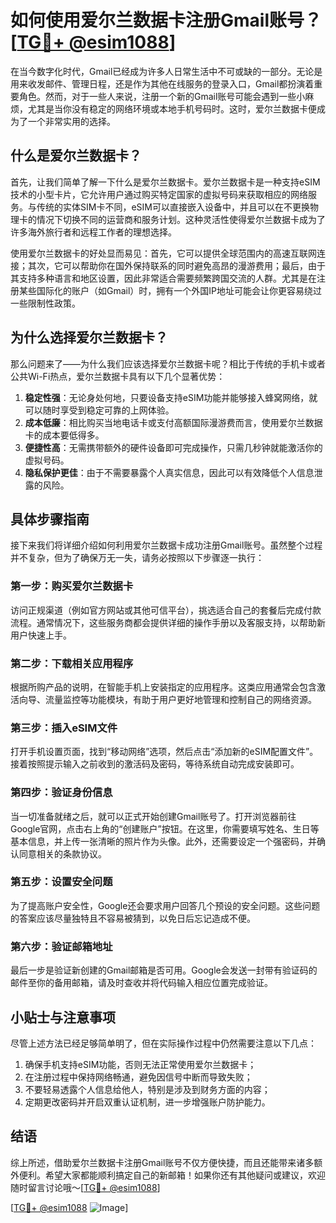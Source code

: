 # 如何使用爱尔兰数据卡注册Gmail账号？[[TG💪+ @esim1088](https://t.me/s/esim1088)]

在当今数字化时代，Gmail已经成为许多人日常生活中不可或缺的一部分。无论是用来收发邮件、管理日程，还是作为其他在线服务的登录入口，Gmail都扮演着重要角色。然而，对于一些人来说，注册一个新的Gmail账号可能会遇到一些小麻烦，尤其是当你没有稳定的网络环境或本地手机号码时。这时，爱尔兰数据卡便成为了一个非常实用的选择。

## 什么是爱尔兰数据卡？

首先，让我们简单了解一下什么是爱尔兰数据卡。爱尔兰数据卡是一种支持eSIM技术的小型卡片，它允许用户通过购买特定国家的虚拟号码来获取相应的网络服务。与传统的实体SIM卡不同，eSIM可以直接嵌入设备中，并且可以在不更换物理卡的情况下切换不同的运营商和服务计划。这种灵活性使得爱尔兰数据卡成为了许多海外旅行者和远程工作者的理想选择。

使用爱尔兰数据卡的好处显而易见：首先，它可以提供全球范围内的高速互联网连接；其次，它可以帮助你在国外保持联系的同时避免高昂的漫游费用；最后，由于其支持多种语言和地区设置，因此非常适合需要频繁跨国交流的人群。尤其是在注册某些国际化的账户（如Gmail）时，拥有一个外国IP地址可能会让你更容易绕过一些限制性政策。

## 为什么选择爱尔兰数据卡？

那么问题来了——为什么我们应该选择爱尔兰数据卡呢？相比于传统的手机卡或者公共Wi-Fi热点，爱尔兰数据卡具有以下几个显著优势：

1. **稳定性强**：无论身处何地，只要设备支持eSIM功能并能够接入蜂窝网络，就可以随时享受到稳定可靠的上网体验。
2. **成本低廉**：相比购买当地电话卡或支付高额国际漫游费而言，使用爱尔兰数据卡的成本要低得多。
3. **便捷性高**：无需携带额外的硬件设备即可完成操作，只需几秒钟就能激活你的虚拟号码。
4. **隐私保护更佳**：由于不需要暴露个人真实信息，因此可以有效降低个人信息泄露的风险。

## 具体步骤指南

接下来我们将详细介绍如何利用爱尔兰数据卡成功注册Gmail账号。虽然整个过程并不复杂，但为了确保万无一失，请务必按照以下步骤逐一执行：

### 第一步：购买爱尔兰数据卡
访问正规渠道（例如官方网站或其他可信平台），挑选适合自己的套餐后完成付款流程。通常情况下，这些服务商都会提供详细的操作手册以及客服支持，以帮助新用户快速上手。

### 第二步：下载相关应用程序
根据所购产品的说明，在智能手机上安装指定的应用程序。这类应用通常会包含激活向导、流量监控等功能模块，有助于用户更好地管理和控制自己的网络资源。

### 第三步：插入eSIM文件
打开手机设置页面，找到“移动网络”选项，然后点击“添加新的eSIM配置文件”。接着按照提示输入之前收到的激活码及密码，等待系统自动完成安装即可。

### 第四步：验证身份信息
当一切准备就绪之后，就可以正式开始创建Gmail账号了。打开浏览器前往Google官网，点击右上角的“创建账户”按钮。在这里，你需要填写姓名、生日等基本信息，并上传一张清晰的照片作为头像。此外，还需要设定一个强密码，并确认同意相关的条款协议。

### 第五步：设置安全问题
为了提高账户安全性，Google还会要求用户回答几个预设的安全问题。这些问题的答案应该尽量独特且不容易被猜到，以免日后忘记造成不便。

### 第六步：验证邮箱地址
最后一步是验证新创建的Gmail邮箱是否可用。Google会发送一封带有验证码的邮件至你的备用邮箱，请及时查收并将代码输入相应位置完成验证。

## 小贴士与注意事项

尽管上述方法已经足够简单明了，但在实际操作过程中仍然需要注意以下几点：

1. 确保手机支持eSIM功能，否则无法正常使用爱尔兰数据卡；
2. 在注册过程中保持网络畅通，避免因信号中断而导致失败；
3. 不要轻易透露个人信息给他人，特别是涉及到财务方面的内容；
4. 定期更改密码并开启双重认证机制，进一步增强账户防护能力。

## 结语

综上所述，借助爱尔兰数据卡注册Gmail账号不仅方便快捷，而且还能带来诸多额外便利。希望大家都能顺利搞定自己的新邮箱！如果你还有其他疑问或建议，欢迎随时留言讨论哦～[[TG💪+ @esim1088](https://t.me/s/esim1088)]

[[TG💪+ @esim1088](https://t.me/s/esim1088) ![Image](https://i.postimg.cc/4NQfJmqS/Snipaste-2025-05-13-00-14-12.png)]